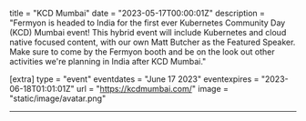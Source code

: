 title = "KCD Mumbai"
date = "2023-05-17T00:00:01Z"
description = "Fermyon is headed to India for the first ever Kubernetes Community Day (KCD) Mumbai event! This hybrid event will include Kubernetes and cloud native focused content, with our own Matt Butcher as the Featured Speaker. Make sure to come by the Fermyon booth and be on the look out other activities we're planning in India after KCD Mumbai."

[extra]
type = "event"
eventdates = "June 17 2023"
eventexpires = "2023-06-18T01:01:01Z"
url = "https://kcdmumbai.com/"
image = "static/image/avatar.png"

---
